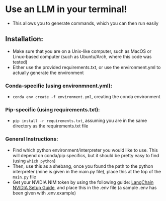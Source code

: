 # Use an LLM in your terminal!
- This allows you to generate commands, which you can then run easily

## Installation:
- Make sure that you are on a Unix-like computer, such as MacOS or Linux-based computer (such as Ubuntu/Arch, where this code was tested)
- Either use the provided requirements.txt, or use the environment.yml to actually generate the environment

### Conda-specific (using environmnent.yml):
- `conda env create -f environment.yml`, creating the conda environment
### Pip-specific (using requirements.txt):
- `pip install -r requirements.txt`, assuming you are in the same directory as the requirements.txt file

### General Instructions:
- Find which python environment/interpreter you would like to use. This will depend on conda/pip specifics, but it should be pretty easy to find (using `which python`)
- Then, use this as a shebang, once you found the path to the python interpreter (mine is given in the main.py file), place this at the top of the `main.py` file
- Get your NVIDIA NIM token by using the following guide: [LangChain NVIDIA Setup Guide](https://python.langchain.com/v0.2/docs/integrations/chat/nvidia_ai_endpoints/#setup), and place this in the .env file (a sample .env has been given with .env.example)